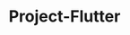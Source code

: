 ---
title: "Project-Flutter"
layout: category
permalink: /projects/flutter/
author_profile: true
taxonomy: ProjectFlutter
sidebar:
  nav: "categories"

published: true
---